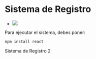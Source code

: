 <h1> Sistema de Registro </h1>

- <p align="left">
   <img src="https://img.shields.io/badge/STATUS-EN%20DESAROLLO-green">
  </p>

Para ejecutar el sistema, debes poner:

```npm install react```

Sistema de Registro 2
